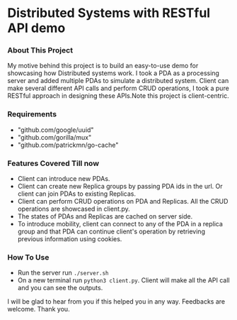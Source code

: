 # Distributed Systems with RESTful API demo

### About This Project

My motive behind this project is to build an easy-to-use demo for showcasing how Distributed systems work. I took a PDA as a processing server and added multiple PDAs to simulate a distributed system. Client can make several different API calls and perform CRUD operations, I took a pure RESTful approach in designing these APIs.Note this project is client-centric.

### Requirements

* "github.com/google/uuid"
* "github.com/gorilla/mux"
* "github.com/patrickmn/go-cache"


### Features Covered Till now

* Client can introduce new PDAs.
* Client can create new Replica groups by passing PDA ids in the url. Or client can join PDAs to existing Replicas.
* Client can perform CRUD operations on PDA and Replicas. All the CRUD operations are showcased in client.py.
* The states of PDAs and Replicas are cached on server side.
* To introduce mobility, client can connect to any of the PDA in a replica group and that PDA can continue client's operation by retrieving previous information using cookies.


### How To Use
* Run the server run `./server.sh`
* On a new terminal run `python3 client.py`. Client will make all the API call and you can see the outputs.

I will be glad to hear from you if this helped you in any way. Feedbacks are welcome. Thank you.
